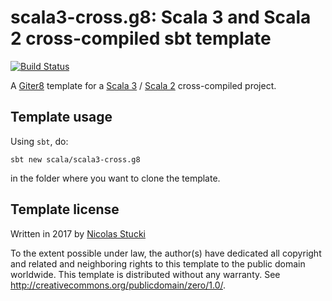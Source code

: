 scala3-cross.g8: Scala 3 and Scala 2 cross-compiled sbt template
=================
[![Build Status](https://travis-ci.com/scala/scala3-cross.g8.svg?branch=main)](https://travis-ci.com/scala/scala3-cross.g8/)

A [Giter8][g8] template for a [Scala 3] / [Scala 2] cross-compiled project.

Template usage
--------------
Using `sbt`, do:
```
sbt new scala/scala3-cross.g8
```
in the folder where you want to clone the template.

Template license
----------------
Written in 2017 by [Nicolas Stucki]

To the extent possible under law, the author(s) have dedicated all copyright and related
and neighboring rights to this template to the public domain worldwide.
This template is distributed without any warranty. See <http://creativecommons.org/publicdomain/zero/1.0/>.

[g8]: http://www.foundweekends.org/giter8/
[Scala 3]: https://dotty.epfl.ch/
[Scala 2]: https://www.scala-lang.org/
[Nicolas Stucki]: https://github.com/nicolasstucki
